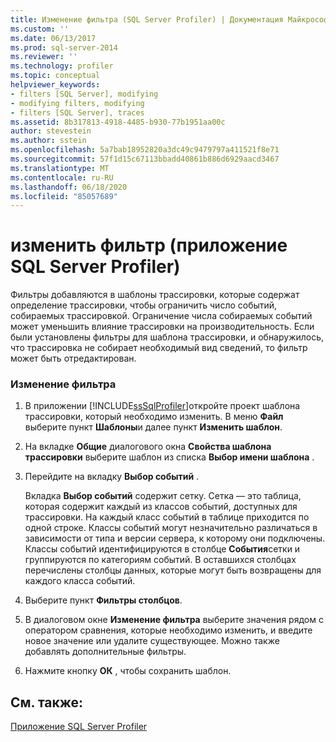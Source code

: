 ```yaml
---
title: Изменение фильтра (SQL Server Profiler) | Документация Майкрософт
ms.custom: ''
ms.date: 06/13/2017
ms.prod: sql-server-2014
ms.reviewer: ''
ms.technology: profiler
ms.topic: conceptual
helpviewer_keywords:
- filters [SQL Server], modifying
- modifying filters, modifying
- filters [SQL Server], traces
ms.assetid: 8b317813-4918-4485-b930-77b1951aa00c
author: stevestein
ms.author: sstein
ms.openlocfilehash: 5a7bab18952820a3dc49c9479797a411521f8e71
ms.sourcegitcommit: 57f1d15c67113bbadd40861b886d6929aacd3467
ms.translationtype: MT
ms.contentlocale: ru-RU
ms.lasthandoff: 06/18/2020
ms.locfileid: "85057689"
---
```

# <a name="modify-a-filter-sql-server-profiler"></a>изменить фильтр (приложение SQL Server Profiler)
  Фильтры добавляются в шаблоны трассировки, которые содержат определение трассировки, чтобы ограничить число событий, собираемых трассировкой. Ограничение числа собираемых событий может уменьшить влияние трассировки на производительность. Если были установлены фильтры для шаблона трассировки, и обнаружилось, что трассировка не собирает необходимый вид сведений, то фильтр может быть отредактирован.  
  
### <a name="to-modify-a-filter"></a>Изменение фильтра  
  
1.  В приложении [!INCLUDE[ssSqlProfiler](../../includes/sssqlprofiler-md.md)]откройте проект шаблона трассировки, который необходимо изменить. В меню **Файл** выберите пункт **Шаблоны**и далее пункт **Изменить шаблон**.  
  
2.  На вкладке **Общие** диалогового окна **Свойства шаблона трассировки** выберите шаблон из списка **Выбор имени шаблона** .  
  
3.  Перейдите на вкладку **Выбор событий** .  
  
     Вкладка **Выбор событий** содержит сетку. Сетка — это таблица, которая содержит каждый из классов событий, доступных для трассировки. На каждый класс событий в таблице приходится по одной строке. Классы событий могут незначительно различаться в зависимости от типа и версии сервера, к которому они подключены. Классы событий идентифицируются в столбце **События**сетки и группируются по категориям событий. В оставшихся столбцах перечислены столбцы данных, которые могут быть возвращены для каждого класса событий.  
  
4.  Выберите пункт **Фильтры столбцов**.  
  
5.  В диалоговом окне **Изменение фильтра** выберите значения рядом с оператором сравнения, которые необходимо изменить, и введите новое значение или удалите существующее. Можно также добавлять дополнительные фильтры.  
  
6.  Нажмите кнопку **ОК** , чтобы сохранить шаблон.  
  
## <a name="see-also"></a>См. также:  
 [Приложение SQL Server Profiler](sql-server-profiler.md)  
  
  
